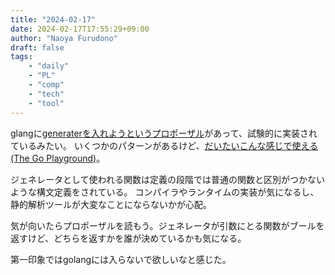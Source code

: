 ```yaml
---
title: "2024-02-17"
date: 2024-02-17T17:55:29+09:00
author: "Naoya Furudono"
draft: false
tags:
    - "daily"
    - "PL"
    - "comp"
    - "tech"
    - "tool"
---
```


glangに[generaterを入れようというプロポーザル](https://github.com/golang/go/issues/61405)があって、試験的に実装されているみたい。
いくつかのパターンがあるけど、[だいたいこんな感じで使える (The Go Playground)](https://go.dev/play/p/93W3jTQjBk0?v=gotip)。

ジェネレータとして使われる関数は定義の段階では普通の関数と区別がつかないような構文定義をされている。
コンパイラやランタイムの実装が気になるし、静的解析ツールが大変なことにならないかが心配。

気が向いたらプロポーザルを読もう。ジェネレータが引数にとる関数がブールを返すけど、どちらを返すかを誰が決めているかも気になる。

第一印象ではgolangには入らないで欲しいなと感じた。

